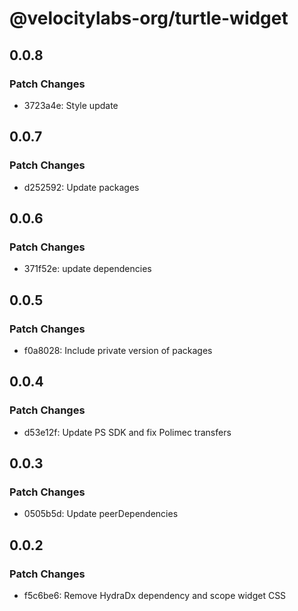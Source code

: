# @velocitylabs-org/turtle-widget

## 0.0.8

### Patch Changes

- 3723a4e: Style update

## 0.0.7

### Patch Changes

- d252592: Update packages

## 0.0.6

### Patch Changes

- 371f52e: update dependencies

## 0.0.5

### Patch Changes

- f0a8028: Include private version of packages

## 0.0.4

### Patch Changes

- d53e12f: Update PS SDK and fix Polimec transfers

## 0.0.3

### Patch Changes

- 0505b5d: Update peerDependencies

## 0.0.2

### Patch Changes

- f5c6be6: Remove HydraDx dependency and scope widget CSS
